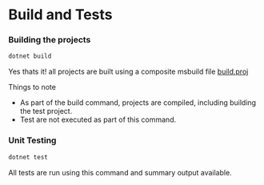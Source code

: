# Build and Tests

### **Building the projects**


```bash
dotnet build
```

Yes thats it! all projects are built using a composite msbuild file [build.proj](../build.proj)

Things to note

- As part of the build command, projects are compiled, including building the test project. 
- Test are not executed as part of this command.

### **Unit Testing**


```bash
dotnet test
```

All tests are run using this command and summary output available.
